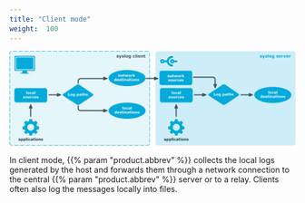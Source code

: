 ```yaml
---
title: "Client mode"
weight:  100
---
```

<!-- DISCLAIMER: This file is based on the syslog-ng Open Source Edition documentation https://github.com/balabit/syslog-ng-ose-guides/commit/2f4a52ee61d1ea9ad27cb4f3168b95408fddfdf2 and is used under the terms of The syslog-ng Open Source Edition Documentation License. The file has been modified by Axoflow. -->

![Processing logs in client mode](fig-client_mode01.png)

In client mode, {{% param "product.abbrev" %}} collects the local logs generated by the host and forwards them through a network connection to the central {{% param "product.abbrev" %}} server or to a relay. Clients often also log the messages locally into files.
